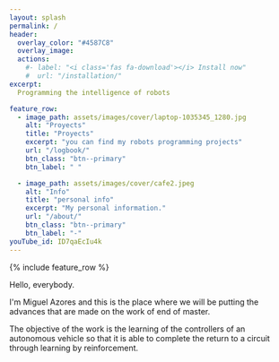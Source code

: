 ```yaml
---
layout: splash
permalink: /
header:
  overlay_color: "#4587C8"
  overlay_image:
  actions:
    #- label: "<i class='fas fa-download'></i> Install now"
    #  url: "/installation/"
excerpt:
  Programming the intelligence of robots

feature_row:
  - image_path: assets/images/cover/laptop-1035345_1280.jpg
    alt: "Proyects"
    title: "Proyects"
    excerpt: "you can find my robots programming projects"
    url: "/logbook/"
    btn_class: "btn--primary"
    btn_label: " "

  - image_path: assets/images/cover/cafe2.jpeg
    alt: "Info"
    title: "personal info"
    excerpt: "My personal information."
    url: "/about/"
    btn_class: "btn--primary"
    btn_label: "-"   
youTube_id: ID7qaEcIu4k
---
```


{% include feature_row %}

Hello, everybody.

I'm Miguel Azores and this is the place where we will be putting the advances that are made on the work of end of master.

The objective of the work is the learning of the controllers of an autonomous vehicle so that it is able to complete the return to a circuit through learning by reinforcement.
